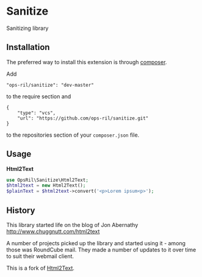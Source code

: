Sanitize
========
Sanitizing library

Installation
------------

The preferred way to install this extension is through [composer](http://getcomposer.org/download/).

Add

```
"ops-ril/sanitize": "dev-master"
```

to the require section and

```
{
    "type": "vcs",
    "url": "https://github.com/ops-ril/sanitize.git"
}
```

to the repositories section of your `composer.json` file.


Usage
-----
**Html2Text**

```php
use OpsRil\Sanitize\Html2Text;
$html2text = new Html2Text();
$plainText = $html2text->convert('<p>Lorem ipsum<p>');
```

History
-------

This library started life on the blog of Jon Abernathy http://www.chuggnutt.com/html2text

A number of projects picked up the library and started using it - among those was RoundCube mail. They made a number of updates to it over time to suit their webmail client.

This is a fork of [Html2Text](https://github.com/mtibben/html2text).
